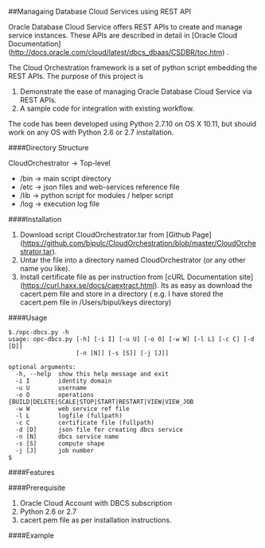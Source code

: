 ##Managaing Database Cloud Services using REST API

Oracle Database Cloud Service offers REST APIs to create and manage service instances. These APIs are described in detail in [Oracle Cloud Documentation] (http://docs.oracle.com/cloud/latest/dbcs_dbaas/CSDBR/toc.htm) . 

The Cloud Orchestration framework is a set of python script embedding the REST APIs. The purpose of this project is

1.  Demonstrate the ease of managing Oracle Database Cloud Service via REST APIs.
2.  A sample code for integration with existing workflow.

The code has been developed using Python 2.7.10 on OS X 10.11, but should work on any OS with Python 2.6 or 2.7 installation.

####Directory Structure

CloudOrchestrator -> Top-level 
  - /bin -> main script directory
  - /etc -> json files and web-services reference file
  - /lib -> python script for modules / helper script
  - /log -> execution log file
  
####Installation 

1.  Download script CloudOrchestrator.tar from [Github Page] (https://github.com/bipulc/CloudOrchestration/blob/master/CloudOrchestrator.tar).
2.  Untar the file into a directory named CloudOrchestrator (or any other name you like).
3.  Install certificate file as per instruction from [cURL Documentation site] (https://curl.haxx.se/docs/caextract.html). Its as easy as download the cacert.pem file and store in a directory ( e.g. I have stored the cacert.pem file in /Users/bipul/keys directory)

####Usage

```
$./opc-dbcs.py -h
usage: opc-dbcs.py [-h] [-i I] [-u U] [-o O] [-w W] [-l L] [-c C] [-d [D]]
                   [-n [N]] [-s [S]] [-j [J]]

optional arguments:
  -h, --help  show this help message and exit
  -i I        identity domain
  -u U        username
  -o O        operations {BUILD|DELETE|SCALE|STOP|START|RESTART|VIEW|VIEW_JOB
  -w W        web service ref file
  -l L        logfile (fullpath)
  -c C        certificate file (fullpath)
  -d [D]      json file for creating dbcs service
  -n [N]      dbcs service name
  -s [S]      compute shape
  -j [J]      job number
$

```

####Features

####Prerequisite

1.  Oracle Cloud Account with DBCS subscription
2.  Python 2.6 or 2.7
3.  cacert.pem file as per installation instructions.

####Example



